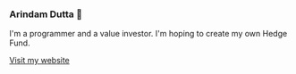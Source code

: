 ### Arindam Dutta 👋

<p>I'm a programmer and a value investor. I'm hoping to create my own Hedge Fund.</p>

[Visit my website](http://arindam.ooo)
<!--
**adu013/adu013** is a ✨ _special_ ✨ repository because its `README.md` (this file) appears on your GitHub profile.

Here are some ideas to get you started:

- 🔭 I’m currently working on ...
- 🌱 I’m currently learning ...
- 👯 I’m looking to collaborate on ...
- 🤔 I’m looking for help with ...
- 💬 Ask me about ...
- 📫 How to reach me: ...
- 😄 Pronouns: ...
- ⚡ Fun fact: ...
-->
